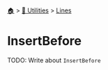 <!--startTocHeader-->
[🏠](../../README.md) > [🔧 Utilities](../README.md) > [Lines](README.md)
# InsertBefore
<!--endTocHeader-->
TODO: Write about `InsertBefore`
<!--startTocSubtopic-->

<!--endTocSubtopic-->